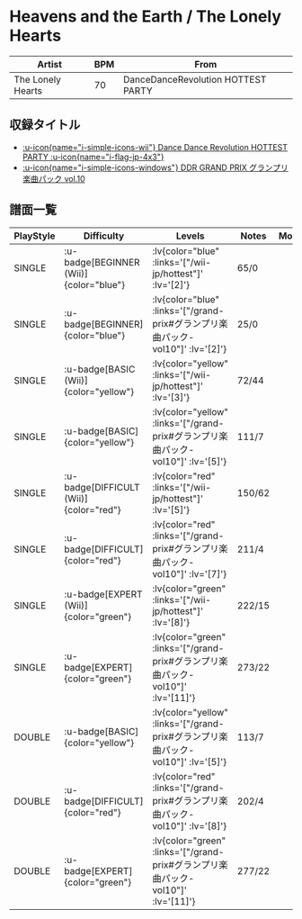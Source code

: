 # Heavens and the Earth / The Lonely Hearts

|Artist|BPM|From|
|------|---|----|
|The Lonely Hearts|70|DanceDanceRevolution HOTTEST PARTY|

## 収録タイトル

- [ :u-icon{name="i-simple-icons-wii"} Dance Dance Revolution HOTTEST PARTY :u-icon{name="i-flag-jp-4x3"} ](/wii-jp/hottest)
- [ :u-icon{name="i-simple-icons-windows"} DDR GRAND PRIX グランプリ楽曲パック vol.10](/grand-prix#グランプリ楽曲パック-vol10)

## 譜面一覧

|PlayStyle|Difficulty|Levels|Notes|Movie|
|---------|----------|------|-----|-----|
|SINGLE| :u-badge[BEGINNER (Wii)]{color="blue"} | :lv{color="blue" :links='["/wii-jp/hottest"]' :lv='[2]'} |65/0||
|SINGLE| :u-badge[BEGINNER]{color="blue"} | :lv{color="blue" :links='["/grand-prix#グランプリ楽曲パック-vol10"]' :lv='[2]'} |25/0||
|SINGLE| :u-badge[BASIC (Wii)]{color="yellow"} | :lv{color="yellow" :links='["/wii-jp/hottest"]' :lv='[3]'} |72/44||
|SINGLE| :u-badge[BASIC]{color="yellow"} | :lv{color="yellow" :links='["/grand-prix#グランプリ楽曲パック-vol10"]' :lv='[5]'} |111/7||
|SINGLE| :u-badge[DIFFICULT (Wii)]{color="red"} | :lv{color="red" :links='["/wii-jp/hottest"]' :lv='[5]'} |150/62||
|SINGLE| :u-badge[DIFFICULT]{color="red"} | :lv{color="red" :links='["/grand-prix#グランプリ楽曲パック-vol10"]' :lv='[7]'} |211/4||
|SINGLE| :u-badge[EXPERT (Wii)]{color="green"} | :lv{color="green" :links='["/wii-jp/hottest"]' :lv='[8]'} |222/15||
|SINGLE| :u-badge[EXPERT]{color="green"} | :lv{color="green" :links='["/grand-prix#グランプリ楽曲パック-vol10"]' :lv='[11]'} |273/22||
|DOUBLE| :u-badge[BASIC]{color="yellow"} | :lv{color="yellow" :links='["/grand-prix#グランプリ楽曲パック-vol10"]' :lv='[5]'} |113/7||
|DOUBLE| :u-badge[DIFFICULT]{color="red"} | :lv{color="red" :links='["/grand-prix#グランプリ楽曲パック-vol10"]' :lv='[8]'} |202/4||
|DOUBLE| :u-badge[EXPERT]{color="green"} | :lv{color="green" :links='["/grand-prix#グランプリ楽曲パック-vol10"]' :lv='[11]'} |277/22||
